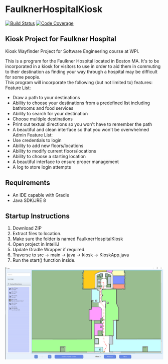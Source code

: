 # FaulknerHospitalKiosk
[![Build Status](https://travis-ci.org/mplemay/FaulknerHospitalKiosk.svg?branch=master)](https://travis-ci.org/mplemay/FaulknerHospitalKiosk)
[![Code Coverage](https://codecov.io/github/mplemay/FaulknerHospitalKiosk/coverage.svg?branch=master)](https://codecov.io/github/mplemay/FaulknerHospitalKiosk?branch=master)



## Kiosk Project for Faulkner Hospital

Kiosk Wayfinder Project for Software Engineering course at WPI.

This is a program for the Faulkner Hospital located in Boston MA. It's to be incorporated in a kiosk for visitors to use in order to aid them in commuting to their destination as finding your way through a hospital may be difficult for some people. <br>
This program will incorporate the following (but not limited to) features:<br>
Feature List: <br>
- Draw a path to your destinations <br>
- Ability to choose your destinations from a predefined list including bathrooms and food services<br>
- Ability to search for your destination<br>
- Choose multiple destinations<br>
- Print out textual directions so you won't have to remember the path<br>
- A beautiful and clean interface so that you won't be overwhelmed<br>
Admin Feature List:
- Use credentials to login
- Ability to add new floors/locations
- Ability to modify current floors/locations
- Ability to choose a starting location
- A beautiful interface to ensure proper management
- A log to store login attempts

Requirements
---
- An IDE capable with Gradle
- Java SDK/JRE 8

Startup Instructions
---
1) Download ZIP
2) Extract files to location.
3) Make sure the folder is named FaulknerHospitalKiosk
4) Open project in IntelliJ
5) Update Gradle Wrapper if required.
6) Traverse to src -> main -> java -> kiosk -> KioskApp.java
7) Run the start() function inside.

![Example of Movement](resources/screenshots/map.PNG)
